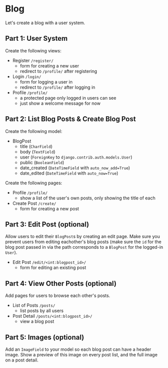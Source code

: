 

# Blog

Let's create a blog with a user system.


## Part 1: User System

Create the following views:

- Register `/register/`
  - form for creating a new user
  - redirect to `/profile/` after registering
- Login `/login/`
  - form for logging a user in
  - redirect to `/profile/` after logging in
- Profile `/profile/`
  - a protected page only logged in users can see
  - just show a welcome message for now

## Part 2: List Blog Posts & Create Blog Post

Create the following model:

- BlogPost
  - title (`CharField`)
  - body (`TextField`)
  - user (`ForeignKey` to `django.contrib.auth.models.User`)
  - public (`BooleanField`)
  - date_created (`DateTimeField` with `auto_now_add=True`)
  - date_edited (`DateTimeField` with `auto_now=True`)

Create the following pages:

- Profile `/profile/`
  - show a list of the user's own posts, only showing the title of each
- Create Post `/create/`
  - form for creating a new post


## Part 3: Edit Post (optional)

Allow users to edit their `BlogPost`s by creating an edit page. Make sure you prevent users from editing eachother's blog posts (make sure the `id` for the blog post passed in via the path corresponds to a `BlogPost` for the logged-in `User`).

- Edit Post `/edit/<int:blogpost_id>/`
  - form for editing an existing post

## Part 4: View Other Posts (optional)

Add pages for users to browse each other's posts.

- List of Posts `/posts/`
  - list posts by all users
- Post Detail `/posts/<int:blogpost_id>/`
  - view a blog post

## Part 5: Images (optional)

Add an `ImageField` to your model so each blog post can have a header image. Show a preview of this image on every post list, and the full image on a post detail.

